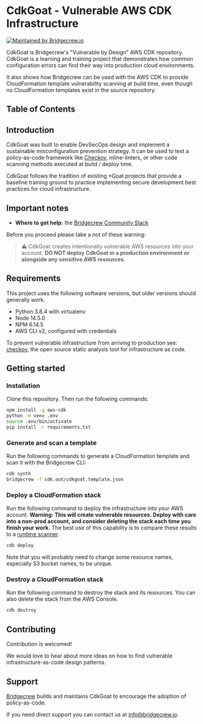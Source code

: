 # CdkGoat - Vulnerable AWS CDK Infrastructure

[![Maintained by Bridgecrew.io](https://img.shields.io/badge/maintained%20by-bridgecrew.io-blueviolet)](https://bridge.dev/2WBms5Q)

CdkGoat is Bridgecrew's "Vulnerable by Design" AWS CDK repository.
CdkGoat is a learning and training project that demonstrates how common configuration errors can find their way into production cloud environments.

It also shows how Bridgecrew can be used with the AWS CDK to provide CloudFormation template vulnerability scanning at build time, even though no CloudFormation templates exist in the source repository.

## Table of Contents


## Introduction

CdkGoat was built to enable DevSecOps design and implement a sustainable misconfiguration prevention strategy. It can be used to test a policy-as-code framework like [Checkov](https://github.com/bridgecrewio/checkov/), inline-linters, or other code scanning methods executed at build / deploy time.

CdkGoat follows the tradition of existing *Goat projects that provide a baseline training ground to practice implementing secure development best practices for cloud infrastructure.

## Important notes

* **Where to get help:** the [Bridgecrew Community Slack](https://codified-security.herokuapp.com/)

Before you proceed please take a not of these warning:
> :warning: CdkGoat creates intentionally vulnerable AWS resources into your account. **DO NOT deploy CdkGoat in a production environment or alongside any sensitive AWS resources.**

## Requirements

This project uses the following software versions, but older versions should generally work.

* Python 3.8.4 with virtualenv
* Node 14.5.0
* NPM 6.14.5
* AWS CLI v2, configured with credentials

To prevent vulnerable infrastructure from arriving to production see: [checkov](https://github.com/bridgecrewio/checkov/), the open source static analysis tool for infrastructure as code.

## Getting started

### Installation
Clone this repository. Then run the following commands:

```bash
npm install -g aws-cdk
python -m venv .env
source .env/bin/activate
pip install -r requirements.txt
```

### Generate and scan a template

Run the following commands to generate a CloudFormation template and scan it with the Bridgecrew CLI:

```bash
cdk synth
bridgecrew -f cdk.out/cdkgoat.template.json
```

### Deploy a CloudFormation stack

Run the following command to deploy the infrastructure into your AWS account. **Warning: This will create vulnerable resources. Deploy with care into a non-prod account, and consider deleting the stack each time you finish your work.** The best use of this capability is to compare these results to a [runtime scanner](https://bridgecrew.cloud).

```bash
cdk deploy
```

Note that you will probably need to change some resource names, especially S3 bucket names, to be unique.

### Destroy a CloudFormation stack

Run the following command to destroy the stack and its resources. You can also delete the stack from the AWS Console.

```bash
cdk destroy
```

## Contributing

Contribution is welcomed!

We would love to hear about more ideas on how to find vulnerable infrastructure-as-code design patterns.

## Support

[Bridgecrew](https://bridge.dev/2WBms5Q) builds and maintains CdkGoat to encourage the adoption of policy-as-code.

If you need direct support you can contact us at [info@bridgecrew.io](mailto:info@bridgecrew.io).